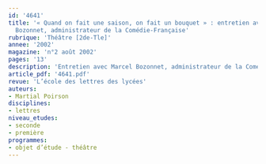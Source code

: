 ```yaml
---
id: '4641'
title: '« Quand on fait une saison, on fait un bouquet » : entretien avec Marcel
  Bozonnet, administrateur de la Comédie-Française'
rubrique: 'Théâtre [2de-Tle]'
annee: '2002'
magazine: 'n°2 août 2002'
pages: '13'
description: 'Entretien avec Marcel Bozonnet, administrateur de la Comédie-Française.'
article_pdf: '4641.pdf'
revue: 'L’école des lettres des lycées'
auteurs:
- Martial Poirson
disciplines:
- lettres
niveau_etudes:
- seconde
- première
programmes:
- objet d’étude - théâtre
---
```

